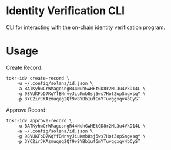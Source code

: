 # Identity Verification CLI

CLI for interacting with the on-chain identity verification program.

# Usage

Create Record:

```
tokr-idv create-record \
    -u ~/.config/solana/id.json \
    -a BATKyhwCrWMagosngR44NuhGwHEtGD8r2ML3u4VkD14L \
    -g 98VUKFoD7KqYfBNnvyJiuKmb8sj5ws7HotZopSngxsqY \
    -p 3YC2irJKAzmuqeg2Qf9v8YBb1ufGmYTuvggxqv4bCyST
```

Approve Record:

```
tokr-idv approve-record \
    -u BATKyhwCrWMagosngR44NuhGwHEtGD8r2ML3u4VkD14L \ 
    -a ~/.config/solana/id.json \
    -g 98VUKFoD7KqYfBNnvyJiuKmb8sj5ws7HotZopSngxsqY \ 
    -p 3YC2irJKAzmuqeg2Qf9v8YBb1ufGmYTuvggxqv4bCyST
```